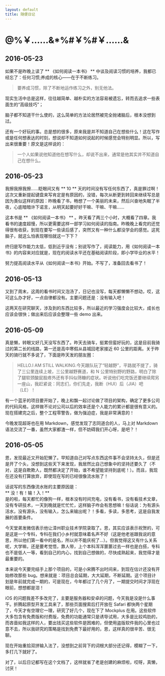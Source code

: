 ```yaml
---
layout: default
title: 随便日记
---  
```


# @%￥……&*%#￥%#￥……&  

## 2016-05-23
如果不是昨晚上读了 ** 《如何阅读一本书》 ** 中谈及阅读习惯的培养，我都已经忘了：任何习惯;养成的核心——在于不断练习。
> 要养成习惯，除了不断地运作练习之外，别无他法。

现实生活中总是这样，往往越简单、越朴实的方法容易被遗忘，转而去追求一些表面生的“高级技巧”；  

脑子都不知道干什么使的，这么简单的方法论居然被完全抛诸脑后，根本没想到过。  

还有一个好玩的事。总是想的很多，原来我是并不知道自己在想些什么！这在写作或是任何想表达的时刻，想说却不知道如何说起的时候感觉会特别明显。所以，写出来很重要！原文是这样说的：  

> 一个人如果说他知道他在想写什么，却说不出来，通常是他其实并不知道自己在想什么。



## 2016-05-23
我擦我擦我擦……眨眼间又有 ** 10 ** 天的时间没有写任何东西了，真是罪过啊！这次又重新提起键盘来写肯定是有原因的，没错，每次从断更到转回来继续写总是因为类似这样的原因：昨晚看了书，畅想了一个美丽的未来，然后兴奋地失眠了半夜，心底暗暗许下诺言，从明天起要好好干嘛、干嘛、干嘛……  

这本书是 ** 《如何阅读一本书》 ** 。昨天看了两三个小时，大概看了四章。我看书的速度超慢，所以更需要这样一部学习如何阅读的指南。昨晚晚上看完的还觉得很有收获，到现在要写一些读后感了，突然又有一种什么都没学会的感觉。这死脑子，就这么怕表现哪怕就这一下下？  

终归是写作能力太低，低到近乎没有；别说写作了，阅读能力，用《如何阅读一本书》的内容来对应就是，现在的阅读水平还在基础阅读阶段，即小学毕业的水平！  

努力提高阅读水平从《如何阅读一本书》开始。不写了，准备回去看书了！  

## 2016-05-13
又到了周末，这周的看书时间又泡汤了，日记也没写，每天都懒懒不想动，哎，这可这么办才好，一点自律都没有。主要问题还是：没有输入吧！

这两天在研究聊天，涉及到的东西比较多，所以最近的学习强度会比较大，成长也应该会很快；做出来后应该会整理一些 demo 出来。  

## 2016-05-09  
真是懒，转眼又好几天没写东西了。昨天去骑车，挺累但蛮好玩的，这是目前我骑过的第二长的线路，第一还是高中寒假从县城回老家接近 60 公里的距离。关于昨天的骑行就不多说了，下面是昨天发的朋友圈：

> HELLO.I AM STILL WALKING.今天跟队玩了“轻越野”，平路就不提了，骑了三公里连续上坡，三公里越野赛道，和 N 公里特别野的野路，明白了除了腿软颈酸屁股疼外还有手抖似筛糠的症状。听说他们吃完饭还要继续爬另一座山，我赶紧说：同志们，你们先走，我断（HUI）后（JIA）吧（LE）！  

有一个蓝牙的项目要开始了，晚上和飘一起讨论做了项目的架构，确定了更多公司的代码风格，这样做不论对公司以后的效率还是个人能力的累计都是很有意义的。现在搭建完之后，整个工程零警告，做为强迫症，我是非常满意的！  

今晚发现超哥也在用 Markdown，感觉发现了志同道合的人，马上对 Markdown 语法交流了一番，虽然大家都渣一样，但不妨碍我们开心呀，是吧？！

## 2016-05-05  
恩，发现最近又开始犯懒了。早知道自己对写点东西这件事不会坚持太久，但是还是开了个头，没想到这些天下来发现，我居然比自己想象中的坚持还要久了（不对，这是自欺欺人，既然都决定了开始，谁不希望能坚持到底呢！）。而且，我现在还没有打算放弃，即使现在写的已经很像流水账了！  

话说写的东西像流水账的主要原因是：  
** 没！有！输！入！**  
是的啦，每天都忙的像狗一样，根本没有时间充电，没有看书，没有看技术文章，没有专研技术，一天到晚就是忙忙忙，这样脑子咋会有思想嘛！俗话说：为有源头活水，没有源头，没有输入，怎么来输出呢？！多看，多读，多思考，这是自我发展的首要条件。  

今天堂弟发微信表示他让漳州职业技术学院录取了。恩，其实应该表示祝贺的，可是这是一个专科，专科在我们小乡村就意味着名声不好（这是他老爸跟我说的意思，所以他们第一看中的是名，所以并不能庆祝了...）。但我觉得这又有什么关系呢，大学嘛，还是要考觉悟，靠人带，上个本科浑浑噩噩过去一样也是白搭，专科也不是低人一等，看到自己的内心，找到自己想做的，尽快成熟起来，我觉得才是最重要的。  

本来说今天要完结手上那个项目的，可是小宋腾不出时间来，到现在估计还没有开始修改那些 bug。想来就是：项目总会延期，大大延期，不断延期。这个项目计划是年前就完成一期的，可是现在，今年都过了几个月了，一期提交时间才浮现在眼前，想想都是泪！  

iOS 的问题我差不多改完了，主要是服务器和安卓的问题，今天我是没是什么事干。折腾起原型开发工具来了，那些页面搜索后打开放在 Safari 都快两个星期了，今天才有空理它一理，研究了好几个，现在下了 Mockplus 在用。这些软件大多包含有免费版和付费版，免费的功能通常只是诱导试用，大多是比较鸡肋的，而吝啬如我这样的人，要出钱买这些软件是困难的，但使用盗版软件我的心里也过意不去，所以我研究的策略是找到免费下最好用的，恩，这样真的很辛苦、很无聊。  

现在开始重拾双拼输入法了，没想到之前背下的词根大部分还记得，模糊了一下，多打几下就好了。  

对了，以后日记都写在这个文档了，这样就省了老是创建的麻烦啦，哎呀，真懒，讨厌！
